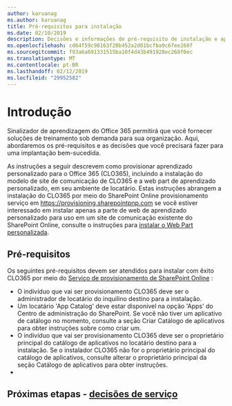 ```yaml
---
author: karuanag
ms.author: karuanag
title: Pré-requisitos para instalação
ms.date: 02/10/2019
description: Decisões e informações de pré-requisito de instalação e aprendizado personalizado
ms.openlocfilehash: cd64f59c98163f28b452a2d01bcfba9c6fee268f
ms.sourcegitcommit: f93a6a691331515ba10f4d43b491928ec268f0ec
ms.translationtype: MT
ms.contentlocale: pt-BR
ms.lasthandoff: 02/12/2019
ms.locfileid: "29952582"
---
```

# <a name="getting-started"></a>Introdução

Sinalizador de aprendizagem do Office 365 permitirá que você fornecer soluções de treinamento sob demanda para sua organização.  Aqui, abordaremos os pré-requisitos e as decisões que você precisará fazer para uma implantação bem-sucedida.

As instruções a seguir descrevem como provisionar aprendizado personalizado para o Office 365 (CLO365), incluindo a instalação do modelo de site de comunicação de CLO365 e a web part de aprendizado personalizado, em seu ambiente de locatário. Estas instruções abrangem a instalação do CLO365 por meio do SharePoint Online provisionamento serviço em https://provisioning.sharepointpnp.com se você estiver interessado em instalar apenas a parte de web de aprendizado personalizado para uso em um site de comunicação existente do SharePoint Online, consulte o instruções para [instalar o Web Part personalizada](installwebpart.md). 

## <a name="pre-requisites"></a>Pré-requisitos
 
Os seguintes pré-requisitos devem ser atendidos para instalar com êxito CLO365 por meio do [Serviço de provisionamento de SharePoint Online](https://provisioning.sharepointpnp.com) : 
 
- O indivíduo que vai ser provisionamento CLO365 deve ser o administrador de locatário do inquilino destino para a instalação.  
- Um locatário 'App Catalog' deve estar disponível na opção 'Apps' do Centro de administração do SharePoint. Se você não tiver um aplicativo de catálogo no momento, consulte a seção Criar Catálogo de aplicativos para obter instruções sobre como criar um.  
- O indivíduo que vai ser provisionamento CLO365 deve ser o proprietário principal do catálogo de aplicativos no locatário destino para a instalação. Se o instalador CLO365 não for o proprietário principal do catálogo de aplicativos, consulte alterar o proprietário principal da seção Catálogo de aplicativos para obter instruções.  
- 
## <a name="next-steps---service-decisionsservicedecisionsmd"></a>Próximas etapas - [decisões de serviço](servicedecisions.md)
